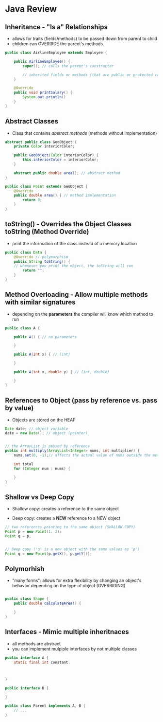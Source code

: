 # Java Review

## Inheritance - "Is a" Relationships

- allows for traits (fields/methods) to be passed down from parent to child
- children can OVERRIDE the parent's methods

```java
public class AirlineEmployee extends Employee {

    public AirlineEmployee() {
        super(); // calls the parent's constructor

        // inherited fields or methods (that are public or protected can be accessed using 'this')
    }

    @Override
    public void printSalary() {
        System.out.println()
    }
}

```

## Abstract Classes

- Class that contains _abstract methods_ (methods without implementation)

```java
abstract public class GeoObject {
    private Color interiorColor;

    public GeoObject(Color interiorColor) {
        this.interiorColor = interiorColor;
    }

    abstract public double area(); // abstract method
}

public class Point extends GeoObject {
    @Override
    public double area() { // method implementation
        return 0;
    }
}

```

## toString() - **Overrides** the Object Classes toString (Method Override)

- print the information of the class instead of a memory location

```java
public class Data {
    @Override // polymorphism
    public String toString() {
    // whenever you print the object, the toString will run
        return "";
    }
}

```

## Method **Overloading** - Allow multiple methods with similar signatures

- depending on the **parameters** the compiler will know which method to run

```java
public class A {

    public A() { // no parameters

    }

    public A(int x) { // (int)

    }

    public A(int x, double y) { // (int, double)

    }
}

```

## References to Object (pass by reference vs. pass by value)

- Objects are stored on the HEAP

```java
Date date; // object variable
date = new Date(); // object (pointer)


// the ArrayList is passed by reference
public int multiply(ArrayList<Integer> nums, int multiplier) {
    nums.set(0, -1);// affects the actual value of nums outside the method

    int total
    for (Integer num : nums) {

    }
}

```

## Shallow vs Deep Copy

- Shallow copy: creates a reference to the same object

- Deep copy: creates a **NEW** reference to a NEW object

```java
// two references pointing to the same object (SHALLOW COPY)
Point p = new Point(1, 2);
Point q = p;


// Deep copy ('q' is a new object with the same values as 'p')
Point q = new Point(p.getX(), p.getY());

```

## Polymorhish

- "many forms": allows for extra flexibility by changing an object's behavior depending on the type of object (OVERRIDING)

```java

public class Shape {
    public double calculateArea() {

    }
}

```

## Interfaces - Mimic multiple inheritnaces

- all methods are abstract
- you can implement mulpiple interfaces by not multiple classes

```java
public interface A {
    static final int constant;



}

public interface B {

}

public class Parent implements A, B {
    // ...
}


```
